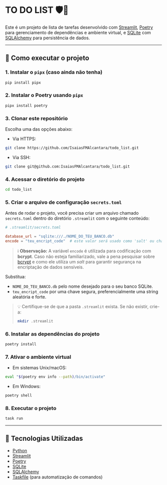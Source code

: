 # TO DO LIST 🛡️📝

Este é um projeto de lista de tarefas desenvolvido com [Streamlit](https://streamlit.io/), [Poetry](https://python-poetry.org/) para gerenciamento de dependências e ambiente virtual, e [SQLite](https://www.sqlite.org/index.html) com [SQLAlchemy](https://www.sqlalchemy.org/) para persistência de dados.

---

## 🚀 Como executar o projeto

### 1. Instalar o `pipx` (caso ainda não tenha)

```bash
pip install pipx
```

### 2. Instalar o Poetry usando `pipx`

```bash
pipx install poetry
```

### 3. Clonar este repositório

Escolha uma das opções abaixo:

* Via HTTPS:

```bash
git clone https://github.com/IsaiasFMAlcantara/todo_list.git
```

* Via SSH:

```bash
git clone git@github.com:IsaiasFMAlcantara/todo_list.git
```

### 4. Acessar o diretório do projeto

```bash
cd todo_list
```

### 5. Criar o arquivo de configuração `secrets.toml`

Antes de rodar o projeto, você precisa criar um arquivo chamado `secrets.toml` dentro do diretório `.streamlit` com o seguinte conteúdo:

```toml
# .streamlit/secrets.toml

database_url = "sqlite:///./NOME_DO_TEU_BANCO.db"
encode = "teu_encript_code"  # este valor será usado como 'salt' ou chave base para codificação com bcrypt
```

> ℹ️ **Observação:**
> A variável `encode` é utilizada para codificação com **bcrypt**.
> Caso não esteja familiarizado, vale a pena pesquisar sobre [bcrypt](https://en.wikipedia.org/wiki/Bcrypt) e como ele utiliza um *salt* para garantir segurança na encriptação de dados sensíveis.

Substitua:

* `NOME_DO_TEU_BANCO.db` pelo nome desejado para o seu banco SQLite.
* `teu_encript_code` por uma chave segura, preferencialmente uma string aleatória e forte.

> 💡 Certifique-se de que a pasta `.streamlit` exista. Se não existir, crie-a:
>
> ```bash
> mkdir .streamlit
> ```

### 6. Instalar as dependências do projeto

```bash
poetry install
```

### 7. Ativar o ambiente virtual

* Em sistemas Unix/macOS:

```bash
eval "$(poetry env info --path)/bin/activate"
```

* Em Windows:

```powershell
poetry shell
```

### 8. Executar o projeto

```bash
task run
```

---

## 🧰 Tecnologias Utilizadas

* [Python](https://www.python.org/)
* [Streamlit](https://streamlit.io/)
* [Poetry](https://python-poetry.org/)
* [SQLite](https://www.sqlite.org/)
* [SQLAlchemy](https://www.sqlalchemy.org/)
* [Taskfile](https://taskfile.dev/) (para automatização de comandos)